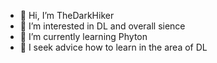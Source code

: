 - 👋 Hi, I’m TheDarkHiker
- 👀 I’m interested in DL and overall sience 
- 🌱 I’m currently learning Phyton
- 💞️ I seek advice how to learn in the area of DL 


<!---
TheDarkHiker/TheDarkHiker is a ✨ special ✨ repository because its `README.md` (this file) appears on your GitHub profile.
You can click the Preview link to take a look at your changes.
--->
